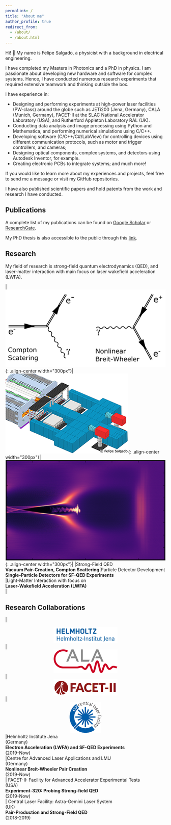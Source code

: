```yaml
---
permalink: /
title: "About me"
author_profile: true
redirect_from: 
  - /about/
  - /about.html
---
```


Hi! 👋 My name is Felipe Salgado, a physicist with a background in electrical engineering.

I have completed my Masters in Photonics and a PhD in physics. I am passionate about developing new hardware and software for complex systems. Hence, I have conducted numerous research experiments that required extensive teamwork and thinking outside the box.

I have experience in:
* Designing and performing experiments at high-power laser facilities (PW-class) around the globe such as JETi200 (Jena, Germany), CALA (Munich, Germany), FACET-II at the SLAC National Accelerator Laboratory (USA), and Rutherford Appleton Laboratory RAL (UK).
* Conducting data analysis and image processing using Python and Mathematica, and performing numerical simulations using C/C++.
* Developing software (C/C++/C#/LabView) for controlling devices using different communication protocols, such as motor and trigger controllers, and cameras;
* Designing optical components, complex systems, and detectors using Autodesk Inventor, for example.
* Creating electronic PCBs to integrate systems;
and much more!

If you would like to learn more about my experiences and projects, feel free to send me a message or visit my GitHub repositories.

I have also published scientific papers and hold patents from the work and research I have conducted.

<!--**Get in Touch**  
[Linkedin](https://www.linkedin.com/in/felipe-salgado-82a40a34/)  
[Github](https://github.com/felipecsalgado) where you can check my latest public available codes-->

<h2> Publications </h2>

A complete list of my publications can be found on [Google Scholar](https://scholar.google.de/citations?user=XFDI87QAAAAJ&hl=en) or [ResearchGate](https://www.researchgate.net/profile/Felipe-Salgado-6).

My PhD thesis is also accessible to the public through this [link](https://www.db-thueringen.de/receive/dbt_mods_00055695).

<h2> Research </h2>
My field of research is strong-field quantum electrodynamics (QED), and laser-matter interaction with main focus on laser wakefield acceleration (LWFA).
<style>
table {
    border-collapse: collapse;
    table-layout: fixed;
    width: 100%;
}ƒ
table, th, td {
   border: 1px solid white;
}
blockquote {
    border-left: solid white;
    padding-left: 0px;
}
</style>

|![SFQED](../images/sfqed-process.png){: .align-center width="300px"}|![Detector development](../images/CALA_detector_setup_clip.png){: .align-center width="300px"}|![LWFA](../images/LWFA_sims.png){: .align-center width="300px"}|
|Strong-Field QED<br>**Vacuum Pair-Creation, Compton Scattering**|Particle Detector Development<br>**Single-Particle Detectors for SF-QED Experiments**<br>|Light-Matter Interaction with focus on<br>**Laser-Wakefield Acceleration (LWFA)<br>**|

<h2> Research Collaborations </h2>
<style> 
table {
    border-collapse: collapse;
    table-layout: fixed;
    width: 100%;
}
table, th, td {
   border: 1px solid white;
}
blockquote {
    border-left: solid white;
    padding-left: 0px;
}
</style>

|<center><a href="https://www.hi-jena.de/en/"><img src="../images/HIJ_de_logo.png" alt="hij_logo" width="200"/></a></center>| <center><a href="https://cala-laser.de/"><img src="../images/cala.png" alt="cala_logo" width="200"/></a></center>|<center><a href="https://facet-ii.slac.stanford.edu/"><img src="../images/facet-ii.png" alt="facet-ii_logo" width="200"/></a></center> |  <center><a href="https://www.clf.stfc.ac.uk/Pages/home.aspx"><img src="../images/CLF_logo.jpg" alt="clf_logo" width="100"/></a></center>
|Helmholtz Institute Jena<br>(Germany)<br> **Electron Acceleration (LWFA) and SF-QED Experiments**<br>(2019-Now)<br>|Centre for Advanced Laser Applications and LMU<br>(Germany)<br> **Nonlinear Breit-Wheeler Pair Creation**<br>(2019-Now)<br>| FACET-II: Facility for Advanced Accelerator Experimental Tests<br>(USA)<br>**Experiment-320: Probing Strong-field QED**<br>(2019-Now)<br>| Central Laser Facility: Astra-Gemini Laser System<br>(UK)<br>**Pair-Production and Strong-Field QED**<br>(2018-2019)<br>
